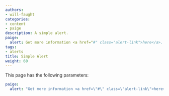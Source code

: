 ```yaml
---
authors:
- will-faught
categories:
- content
- paige
description: A simple alert.
paige:
  alert: Get more information <a href="#" class="alert-link">here</a>.
tags:
- alerts
title: Simple Alert
weight: 60
---
```


This page has the following parameters:

```yaml
paige:
  alert: "Get more information <a href=\"#\" class=\"alert-link\">here</a>."
```
